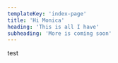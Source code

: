 ```yaml
---
templateKey: 'index-page'
title: 'Hi Monica'
heading: 'This is all I have'
subheading: 'More is coming soon'
---
```


test
